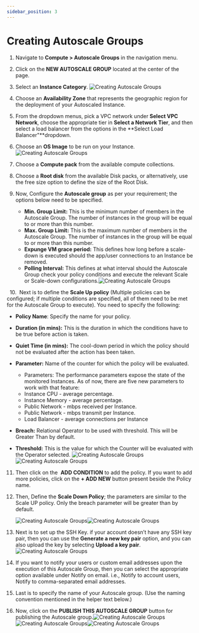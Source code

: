 ```yaml
---
sidebar_position: 3
---
```

# Creating Autoscale Groups

1. Navigate to **Compute > Autoscale Groups** in the navigation menu.
2. Click on the **NEW AUTOSCALE GROUP** located at the center of the page.
3. Select an **Instance Category**. 
	![Creating Autoscale Groups](img/CreatingAutoscaleGroups1.png)
4. Choose an **Availability Zone** that represents the geographic region for the deployment of your Autoscaled Instance.
5. From the dropdown menus, pick a VPC network under **Select VPC Network**, choose the appropriate tier in **Select a Network Tier**, and then select a load balancer from the options in the **Select Load Balancer"**dropdown.
6. Choose an **OS Image** to be run on your Instance.
   ![Creating Autoscale Groups](img/CreatingAutoscaleGroups2.png)
7. Choose a **Compute pack** from the available compute collections.
8. Choose a **Root disk** from the available Disk packs, or alternatively, use the free size option to define the size of the Root Disk.
9. Now, Configure the **Autoscale group** as per your requirement; the options below need to be specified.

	- **Min. Group Limit:** This is the minimum number of members in the Autoscale Group. The number of instances in the group will be equal to or more than this number.
    - **Max. Group Limit:** This is the maximum number of members in the Autoscale Group. The number of instances in the group will be equal to or more than this number.
    - **Expunge VM grace period:** This defines how long before a scale-down is executed should the app/user connections to an Instance be removed.
    - **Polling Interval:** This defines at what interval should the Autoscale Group check your policy conditions and execute the relevant Scale or Scale-down configurations.![Creating Autoscale Groups](img/CreatingAutoscaleGroups3.png)

  10.  Next is to define the **Scale Up policy** (Multiple policies can be configured; if multiple conditions are specified, all of them need to be met for the Autoscale Group to execute). You need to specify the following:
- **Policy Name**: Specify the name for your policy.
- **Duration (in mins):** This is the duration in which the conditions have to be true before action is taken.
- **Quiet Time (in mins):** The cool-down period in which the policy should not be evaluated after the action has been taken.
- **Parameter:** Name of the counter for which the policy will be evaluated.
    - Parameters: The performance parameters expose the state of the monitored Instances. As of now, there are five new parameters to work with that feature:
	- Instance CPU - average percentage.
	- Instance Memory - average percentage.
	- Public Network - mbps received per Instance.
	- Public Network - mbps transmit per Instance.
	- Load Balancer - average connections per Instance
        
- **Breach:** Relational Operator to be used with threshold. This will be Greater Than by default.
- **Threshold:** This is the value for which the Counter will be evaluated with the Operator selected.
	![Creating Autoscale Groups](img/CreatingAutoscaleGroups4.png)![Creating Autoscale Groups](img/CreatingAutoscaleGroups5.png)
11. Then click on the  **ADD CONDITION** to add the policy. If you want to add more policies, click on the **+ ADD NEW** button present beside the Policy name.
12. Then, Define the **Scale Down Policy**; the parameters are similar to the Scale UP policy. Only the breach parameter will be greater than by default.

	![Creating Autoscale Groups](img/CreatingAutoscaleGroups6.png)![Creating Autoscale Groups](img/CreatingAutoscaleGroups7.png)
13. Next is to set up the SSH Key. if your account doesn’t have any SSH key pair, then you can use the **Generate a new key pair** option, and you can also upload the key by selecting **Upload a key pair**.
    ![Creating Autoscale Groups](img/CreatingAutoscaleGroups8.png)
14. If you want to notify your users or custom email addresses upon the execution of this Autoscale Group, then you can select the appropriate option available under Notify on email. i.e., Notify to account users, Notify to comma-separated email addresses.
15. Last is to specify the name of your Autoscale group. (Use the naming convention mentioned in the helper text below.)
16. Now, click on the **PUBLISH THIS AUTOSCALE GROUP** button for publishing the Autoscale group.![Creating Autoscale Groups](img/CreatingAutoscaleGroups9.png)![Creating Autoscale Groups](img/CreatingAutoscaleGroups10.png)![Creating Autoscale Groups](img/CreatingAutoscaleGroups11.png)


